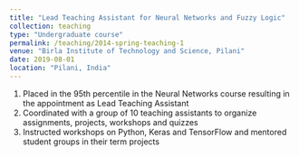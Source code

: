 ```yaml
---
title: "Lead Teaching Assistant for Neural Networks and Fuzzy Logic"
collection: teaching
type: "Undergraduate course"
permalink: /teaching/2014-spring-teaching-1
venue: "Birla Institute of Technology and Science, Pilani"
date: 2019-08-01
location: "Pilani, India"
---
```


1. Placed in the 95th percentile in the Neural Networks course resulting in the appointment as Lead Teaching Assistant
2. Coordinated with a group of 10 teaching assistants to organize assignments, projects, workshops and quizzes
3. Instructed workshops on Python, Keras and TensorFlow and mentored student groups in their term projects
